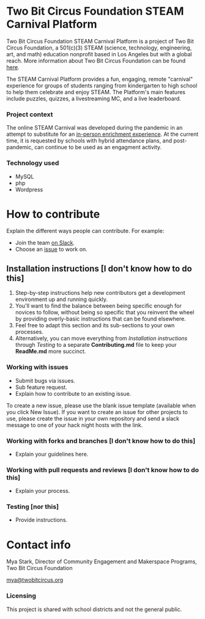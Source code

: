 # Two Bit Circus Foundation STEAM Carnival Platform

Two Bit Circus Foundation STEAM Carnival Platform is a project of Two Bit Circus Foundation, a 501(c)(3) STEAM (science, technology, engineering, art, and math) education nonprofit based in Los Angeles but with a global reach. More information about Two Bit Circus Foundation can be found [here](https://twobitcircus.org).

The STEAM Carnival Platform provides a fun, engaging, remote "carnival" experience for groups of students ranging from kindergarten to high school to help them celebrate and enjoy STEAM. The Platform's main features include puzzles, quizzes, a livestreaming MC, and a live leaderboard.

### Project context

The online STEAM Carnival was developed during the pandemic in an attempt to substitute for an [in-person enrichment experience](https://www.youtube.com/watch?v=Kn4i80EEkro). At the current time, it is requested by schools with hybrid attendance plans, and post-pandemic, can continue to be used as an engagment activity. 

### Technology used

- MySQL
- php
- Wordpress



# How to contribute

Explain the different ways people can contribute. For example:

- Join the team [on Slack](https://join.slack.com/share/zt-s0wgkmx0-jVCbyIKm5KUpTlkscywyFw).
- Choose an [issue](https://github.com/myastark/2BCF-steam-carnival/issues) to work on.





## Installation instructions [I don't know how to do this]

1. Step-by-step instructions help new contributors get a development environment up and running quickly.
2. You'll want to find the balance between being specific enough for novices to follow, without being so specific that you reinvent the wheel by providing overly-basic instructions that can be found elsewhere.
3. Feel free to adapt this section and its sub-sections to your own processes.
4. Alternatively, you can move everything from *Installation instructions* through *Testing* to a separate **Contributing.md** file to keep your **ReadMe.md** more succinct.


### Working with issues 

- Submit bugs via issues.
- Sub feature request.
- Explain how to contribute to an existing issue.

To create a new issue, please use the blank issue template (available when you click New Issue).  If you want to create an issue for other projects to use, please create the issue in your own repository and send a slack message to one of your hack night hosts with the link.


### Working with forks and branches [I don't know how to do this]

- Explain your guidelines here.


### Working with pull requests and reviews [I don't know how to do this]

- Explain your process.


### Testing [nor this]

- Provide instructions.



# Contact info

Mya Stark, Director of Community Engagement and Makerspace Programs, Two Bit Circus Foundation

[mya@twobitcircus.org](mailto:mya@twobitcircus.org)


### Licensing

This project is shared with school districts and not the general public.
